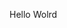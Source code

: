 Hello Wolrd





















































































































































































































































































































































































































































































































































































































































































































































































































































































































































































































































































































































































































































































































































































































































































































































































































































































































































































































































































































































































































































































































































































































































































































































































































































































































































































































































































































































































































































































































































































































































































































































































































































































































































































































































































































































































































































































































































































































































































































































































































































































































































































































































































































































































































































































































































































































































































































































































































































































































































































































































































































































































































































































































































































































































































































































































































































































































































